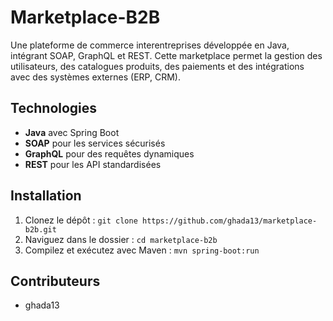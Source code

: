 # Marketplace-B2B

Une plateforme de commerce interentreprises développée en Java, intégrant SOAP, GraphQL et REST. Cette marketplace permet la gestion des utilisateurs, des catalogues produits, des paiements et des intégrations avec des systèmes externes (ERP, CRM).

## Technologies
- **Java** avec Spring Boot
- **SOAP** pour les services sécurisés
- **GraphQL** pour des requêtes dynamiques
- **REST** pour les API standardisées

## Installation
1. Clonez le dépôt : `git clone https://github.com/ghada13/marketplace-b2b.git`
2. Naviguez dans le dossier : `cd marketplace-b2b`
3. Compilez et exécutez avec Maven : `mvn spring-boot:run`

## Contributeurs
- ghada13
